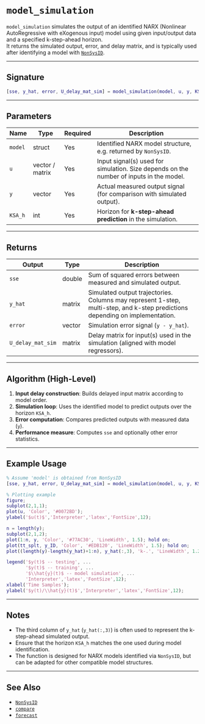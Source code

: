 # `model_simulation`

`model_simulation` simulates the output of an identified NARX (Nonlinear AutoRegressive with eXogenous input) model using given input/output data and a specified k-step-ahead horizon.  
It returns the simulated output, error, and delay matrix, and is typically used after identifying a model with [`NonSysID`](./NonSysID.md).

---

## Signature

```matlab
[sse, y_hat, error, U_delay_mat_sim] = model_simulation(model, u, y, KSA_h)
```

---

## Parameters

| Name    | Type     | Required | Description |
|---------|----------|----------|-------------|
| `model` | struct   | Yes | Identified NARX model structure, e.g. returned by `NonSysID`. |
| `u`     | vector / matrix | Yes | Input signal(s) used for simulation. Size depends on the number of inputs in the model. |
| `y`     | vector   | Yes | Actual measured output signal (for comparison with simulated output). |
| `KSA_h` | int      | Yes | Horizon for **k-step-ahead prediction** in the simulation. |

---

## Returns

| Output             | Type     | Description |
|--------------------|----------|-------------|
| `sse`              | double   | Sum of squared errors between measured and simulated output. |
| `y_hat`            | matrix   | Simulated output trajectories. Columns may represent 1-step, multi-step, and k-step predictions depending on implementation. |
| `error`            | vector   | Simulation error signal (`y - y_hat`). |
| `U_delay_mat_sim`  | matrix   | Delay matrix for input(s) used in the simulation (aligned with model regressors). |

---

## Algorithm (High-Level)

1. **Input delay construction**: Builds delayed input matrix according to model order.  
2. **Simulation loop**: Uses the identified model to predict outputs over the horizon `KSA_h`.  
3. **Error computation**: Compares predicted outputs with measured data (`y`).  
4. **Performance measure**: Computes `sse` and optionally other error statistics.  

---

## Example Usage

```matlab
% Assume 'model' is obtained from NonSysID
[sse, y_hat, error, U_delay_mat_sim] = model_simulation(model, u, y, KSA_h);

% Plotting example
figure;
subplot(2,1,1);
plot(u, 'Color', '#0072BD');
ylabel('$u(t)$','Interpreter','latex','FontSize',12);

n = length(y);
subplot(2,1,2);
plot(1:n, y, 'Color', '#77AC30', 'LineWidth', 1.5); hold on;
plot(tt_splt, y_ID, 'Color', '#EDB120', 'LineWidth', 1.5); hold on;
plot((length(y)-length(y_hat)+1:n), y_hat(:,3), 'k-.', 'LineWidth', 1.25);

legend('$y(t)$ -- testing', ...
       '$y(t)$ -- training', ...
       '$\\hat{y}(t)$ -- model simulation', ...
       'Interpreter','latex','FontSize',12);
xlabel('Time Samples');
ylabel('$y(t)/\\hat{y}(t)$','Interpreter','latex','FontSize',12);
```

---

## Notes

- The third column of `y_hat` (`y_hat(:,3)`) is often used to represent the k-step-ahead simulated output.  
- Ensure that the horizon `KSA_h` matches the one used during model identification.  
- The function is designed for NARX models identified via `NonSysID`, but can be adapted for other compatible model structures.  

---

## See Also

- [`NonSysID`](./NonSysID_Documentation.md)  
- [`compare`](https://www.mathworks.com/help/ident/ref/compare.html)  
- [`forecast`](https://www.mathworks.com/help/ident/ref/forecast.html)  
